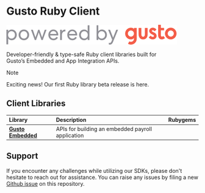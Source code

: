 # Gusto Ruby Client
![gusto logo](./assets/Gusto_logo.png)

Developer-friendly & type-safe Ruby client libraries built for Gusto’s Embedded and App Integration APIs.

> [!NOTE]
> Exciting news! Our first Ruby library beta release is here.

## Client Libraries

<!-- Start Gusto Ruby Client Libraries -->
| Library | Description | Rubygems |
| :- |:- |:- |
| **[Gusto Embedded](https://github.com/Gusto/gusto-ruby-client/tree/main/gusto_embedded#gusto)** | APIs for building an embedded payroll application | |
<!-- End Gusto Ruby Client Libraries -->

<!-- Start Gusto Support Notes -->
## Support

If you encounter any challenges while utilizing our SDKs, please don't hesitate to reach out for assistance.
You can raise any issues by filing a new [Github issue](https://github.com/Gusto/gusto-ruby-client/issues/new) on this repository.

<!-- End Gusto Support Notes -->
